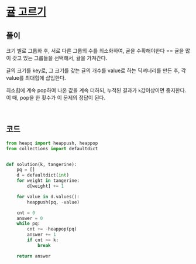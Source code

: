# [귤 고르기](https://school.programmers.co.kr/learn/courses/30/lessons/138476)

## 풀이

크기 별로 그룹화 후, 서로 다른 그룹의 수를 최소화하여, 귤을 수확해야한다 == 귤을 많이 갖고 있는 그룹들을 선택해서, 귤을 가져간다.
<br/>

귤의 크기를 key로, 그 크기를 갖는 귤의 개수를 value로 하는 딕셔너리를 만든 후, 각 value를 최대힙에 삽입한다.
<br/>

최소힙에 계속 pop하여 나온 값을 계속 더하되, 누적된 결과가 `k`값이상이면 중지한다. 이 때, pop을 한 횟수가 이 문제의 정답이 된다.

<br/>

## 코드
```python
from heapq import heappush, heappop
from collections import defaultdict


def solution(k, tangerine):
    pq = []
    d = defaultdict(int)
    for weight in tangerine:
        d[weight] += 1

    for value in d.values():
        heappush(pq, -value)

    cnt = 0
    answer = 0
    while pq:
        cnt += -heappop(pq)
        answer += 1
        if cnt >= k:
            break

    return answer
```